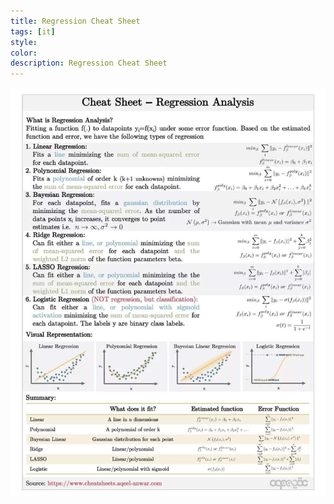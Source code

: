 ```yaml
---
title: Regression Cheat Sheet
tags: [it]
style:
color:
description: Regression Cheat Sheet
---
```

<img src="/assets/images/regression-cheat-sheet.jpeg" style="max-width:100%;">